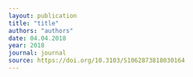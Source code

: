 ```yaml
---
layout: publication
title: "title"
authors: "authors"
date: 04.04.2018
year: 2018
journal: journal
source: https://doi.org/10.3103/S1062873818030164
---
```


